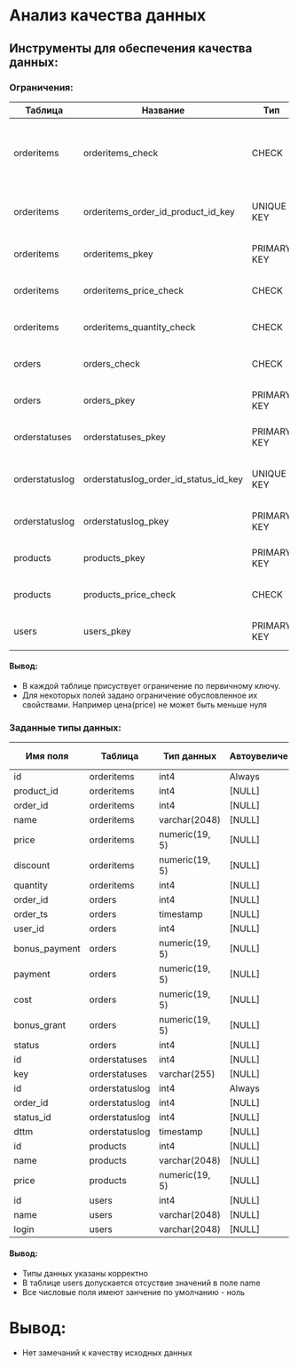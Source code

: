 # Анализ качества данных
## Инструменты для обеспечения качества данных:
### Ограничения:

| Таблица | Название | Тип | Выражение | Комментарий |
|----------|----------|----------|----------|----------|
| orderitems | orderitems_check | CHECK | (((discount >= (0)::numeric) AND (discount <= price))) | Ограничение по значению поля discount |
| orderitems | orderitems_order_id_product_id_key | UNIQUE KEY | - | Уникальность значений в полях order_id и product_id |
| orderitems | orderitems_pkey | PRIMARY KEY | - | Уникальность значений в поле id |
| orderitems | orderitems_price_check | CHECK | ((price >= (0)::numeric)) | Ограничение по значению поля price |
| orderitems | orderitems_quantity_check | CHECK | ((quantity > 0)) | Ограничение по значению поля quantity |
| orders | orders_check | CHECK | ((quantity > 0)) | ((cost = (payment + bonus_payment))) |  Ограничение по значению поля cost |
| orders | orders_pkey | PRIMARY KEY | - | Уникальность значений в поле order_id |
| orderstatuses | orderstatuses_pkey | PRIMARY KEY | - | Уникальность значений в поле id |
| orderstatuslog | orderstatuslog_order_id_status_id_key | UNIQUE KEY | - | никальность значений в полях order_id и status_id |
| orderstatuslog | orderstatuslog_pkey | PRIMARY KEY | - | Уникальность значений в поле id |
| products | products_pkey | PRIMARY KEY | - | Уникальность значений в поле id |
| products | products_price_check | CHECK | ((price >= (0)::numeric)) | Ограничение по значению поля price |
| users | users_pkey | PRIMARY KEY | - | Уникальность значений в поле id |

#### Вывод:
- В каждой таблице присуствует ограничение по первичному ключу.
- Для некоторых полей задано ограничение обусловленное их свойствами. Например цена(price) не может быть меньше нуля

### Заданные типы данных:

| Имя поля | Таблица | Тип данных | Автоувеличение | Not Null | По умолчанию |
|----------|----------|----------|----------|----------|----------|
|id | orderitems | int4 | Always | true | [NULL] |
| product_id | orderitems | int4 | [NULL] | true | [NULL] |
| order_id | orderitems | int4 | [NULL] | true | [NULL] |
|name|orderitems | varchar(2048) | [NULL] | true | [NULL] |
| price | orderitems | numeric(19, 5) | [NULL] | true | 0 |
| discount | orderitems | numeric(19, 5) | [NULL] | true | 0 |
| quantity | orderitems | int4 | [NULL] | true | [NULL] |
| order_id | orders | int4 | [NULL] | true | [NULL] |
| order_ts | orders | timestamp | [NULL] | true | [NULL] |
| user_id | orders | int4 | [NULL] | true | [NULL] |
| bonus_payment | orders | numeric(19, 5) | [NULL] | true | 0 |
| payment | orders | numeric(19, 5) | [NULL] | true | 0 |
| cost | orders | numeric(19, 5) | [NULL] | true | 0 |
| bonus_grant | orders | numeric(19, 5) | [NULL] | true | 0 |
| status | orders | int4 | [NULL] | true | [NULL] |
| id | orderstatuses | int4 | [NULL] | true | [NULL] |
| key | orderstatuses | varchar(255) | [NULL] | true | [NULL] |
| id | orderstatuslog | int4 | Always | true | [NULL] |
| order_id | orderstatuslog | int4 | [NULL] | true | [NULL] |
| status_id | orderstatuslog | int4 | [NULL] | true | [NULL] |
| dttm | orderstatuslog | timestamp | [NULL] | true | [NULL] |
| id | products | int4 | [NULL] | true | [NULL] |
| name | products | varchar(2048) | [NULL] | true | [NULL] |
| price | products | numeric(19, 5) | [NULL] | true | 0 |
| id | users | int4 | [NULL] | true | [NULL] |
| name | users | varchar(2048) | [NULL] | false | [NULL] |
| login | users | varchar(2048) | [NULL] | true | [NULL] |

#### Вывод:
- Типы данных указаны корректно
- В таблице users допускается отсуствие значений в поле name
- Все числовые поля имеют занчение по умолчанию - ноль

# Вывод:
- Нет замечаний к качеству исходных данных
